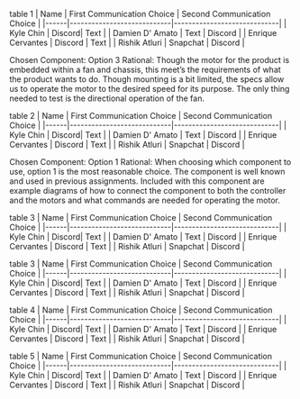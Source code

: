 table 1
| Name | First Communication Choice | Second Communication Choice |
|------|----------------------------|-----------------------------|
| Kyle Chin | Discord| Text | 
| Damien D' Amato | Text | Discord | 
| Enrique Cervantes | Discord | Text | 
| Rishik Atluri | Snapchat | Discord | 

Chosen Component: Option 3
Rational: Though the motor for the product is embedded within a fan and chassis, this meet’s the requirements of what the product wants to do. Though mounting is a bit limited, the specs allow us to operate the motor to the desired speed for its purpose. The only thing needed to test is the directional operation of the fan.


table 2
| Name | First Communication Choice | Second Communication Choice |
|------|----------------------------|-----------------------------|
| Kyle Chin | Discord| Text | 
| Damien D' Amato | Text | Discord | 
| Enrique Cervantes | Discord | Text | 
| Rishik Atluri | Snapchat | Discord | 

Chosen Component: Option 1
Rational:
When choosing which component to use, option 1 is the most reasonable choice. The component is well known and used in previous assignments. Included with this component are example diagrams of how to connect the component to both the controller and the motors and what commands are needed for operating the motor.
 

table 3
| Name | First Communication Choice | Second Communication Choice |
|------|----------------------------|-----------------------------|
| Kyle Chin | Discord| Text | 
| Damien D' Amato | Text | Discord | 
| Enrique Cervantes | Discord | Text | 
| Rishik Atluri | Snapchat | Discord | 


table 3
| Name | First Communication Choice | Second Communication Choice |
|------|----------------------------|-----------------------------|
| Kyle Chin | Discord| Text | 
| Damien D' Amato | Text | Discord | 
| Enrique Cervantes | Discord | Text | 
| Rishik Atluri | Snapchat | Discord | 

table 4
| Name | First Communication Choice | Second Communication Choice |
|------|----------------------------|-----------------------------|
| Kyle Chin | Discord| Text | 
| Damien D' Amato | Text | Discord | 
| Enrique Cervantes | Discord | Text | 
| Rishik Atluri | Snapchat | Discord | 

table 5
| Name | First Communication Choice | Second Communication Choice |
|------|----------------------------|-----------------------------|
| Kyle Chin | Discord| Text | 
| Damien D' Amato | Text | Discord | 
| Enrique Cervantes | Discord | Text | 
| Rishik Atluri | Snapchat | Discord | 
